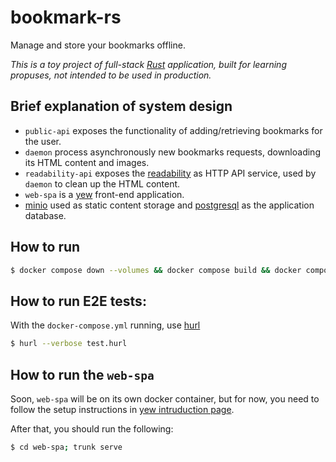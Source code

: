 # bookmark-rs

Manage and store your bookmarks offline.

_This is a toy project of full-stack [Rust](https://www.rust-lang.org/)
application, built for learning propuses, not intended to be used in
production._

## Brief explanation of system design

- `public-api` exposes the functionality of adding/retrieving bookmarks for the
  user.
- `daemon` process asynchronously new bookmarks requests, downloading its HTML
  content and images.
- `readability-api` exposes the
  [readability](https://github.com/mozilla/readability) as HTTP API service,
  used by `daemon` to clean up the HTML content.
- `web-spa` is a [yew](https://yew.rs/) front-end application.
- [minio](https://min.io/) used as static content storage and
  [postgresql](https://www.postgresql.org/) as the application database.

## How to run

```bash
$ docker compose down --volumes && docker compose build && docker compose up
```

## How to run E2E tests:

With the `docker-compose.yml` running, use [hurl](https://hurl.dev/)

```bash
$ hurl --verbose test.hurl
```

## How to run the `web-spa`

Soon, `web-spa` will be on its own docker container, but for now, you need to
follow the setup instructions in
[yew intruduction page](https://yew.rs/docs/getting-started/introduction).

After that, you should run the following:

```bash
$ cd web-spa; trunk serve
```
